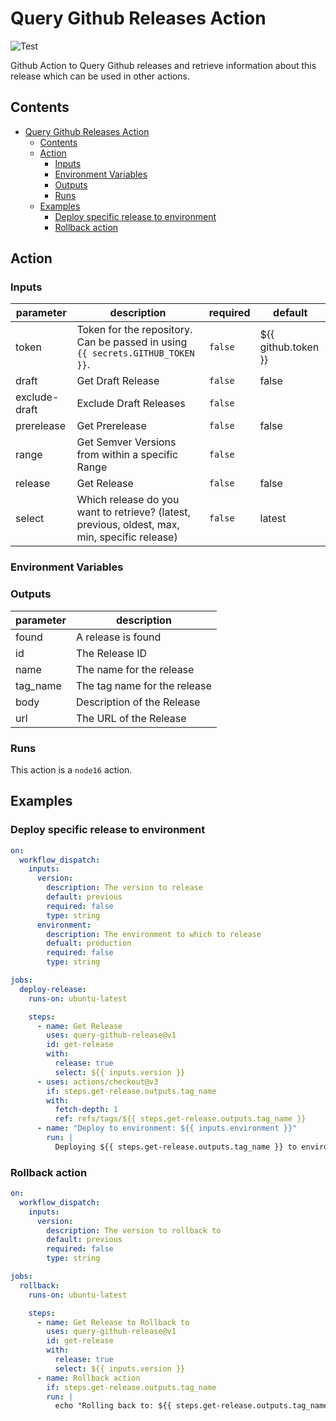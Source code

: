 # Query Github Releases Action

![Test](https://github.com/boite-nl/query-release-action/actions/workflows/01-build.yml/badge.svg?branch=main)


Github Action to Query Github releases and retrieve information about this release which can be used in other actions.

## Contents
<!-- START doctoc generated TOC please keep comment here to allow auto update -->
<!-- DON'T EDIT THIS SECTION, INSTEAD RE-RUN doctoc TO UPDATE -->

- [Query Github Releases Action](#query-github-releases-action)
  - [Contents](#contents)
  - [Action](#action)
    - [Inputs](#inputs)
    - [Environment Variables](#environment-variables)
    - [Outputs](#outputs)
    - [Runs](#runs)
  - [Examples](#examples)
    - [Deploy specific release to environment](#deploy-specific-release-to-environment)
    - [Rollback action](#rollback-action)

<!-- END doctoc generated TOC please keep comment here to allow auto update -->

## Action
<!-- action-docs-inputs -->
### Inputs

| parameter     | description                                                                                   | required | default             |
| ------------- | --------------------------------------------------------------------------------------------- | -------- | ------------------- |
| token         | Token for the repository. Can be passed in using `{{ secrets.GITHUB_TOKEN }}`.                | `false`  | ${{ github.token }} |
| draft         | Get Draft Release                                                                             | `false`  | false               |
| exclude-draft | Exclude Draft Releases                                                                        | `false`  |                     |
| prerelease    | Get Prerelease                                                                                | `false`  | false               |
| range         | Get Semver Versions from within a specific Range                                              | `false`  |                     |
| release       | Get Release                                                                                   | `false`  | false               |
| select        | Which release do you want to retrieve? (latest, previous, oldest, max, min, specific release) | `false`  | latest              |



<!-- action-docs-inputs -->

### Environment Variables

<!-- action-docs-outputs -->
### Outputs

| parameter | description                  |
| --------- | ---------------------------- |
| found     | A release is found           |
| id        | The Release ID               |
| name      | The name for the release     |
| tag_name  | The tag name for the release |
| body      | Description of the Release   |
| url       | The URL of the Release       |



<!-- action-docs-outputs -->

<!-- action-docs-runs -->
### Runs

This action is a `node16` action.


<!-- action-docs-runs -->

## Examples

### Deploy specific release to environment
```yml
on:
  workflow_dispatch:
    inputs:
      version:
        description: The version to release
        default: previous
        required: false
        type: string
      environment:
        description: The environment to which to release
        defualt: production
        required: false
        type: string

jobs:
  deploy-release:
    runs-on: ubuntu-latest

    steps:
      - name: Get Release
        uses: query-github-release@v1
        id: get-release
        with:
          release: true
          select: ${{ inputs.version }}
      - uses: actions/checkout@v3
        if: steps.get-release.outputs.tag_name
        with:
          fetch-depth: 1
          ref: refs/tags/${{ steps.get-release.outputs.tag_name }}
      - name: "Deploy to environment: ${{ inputs.environment }}"
        run: |
          Deploying ${{ steps.get-release.outputs.tag_name }} to environment: ${{ inputs.environment }}
```

### Rollback action

```yml
on:
  workflow_dispatch:
    inputs:
      version:
        description: The version to rollback to
        default: previous
        required: false
        type: string

jobs:
  rollback:
    runs-on: ubuntu-latest

    steps:
      - name: Get Release to Rollback to
        uses: query-github-release@v1
        id: get-release
        with:
          release: true
          select: ${{ inputs.version }}
      - name: Rollback action
        if: steps.get-release.outputs.tag_name
        run: |
          echo "Rolling back to: ${{ steps.get-release.outputs.tag_name }}"
```
